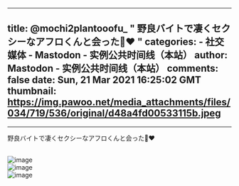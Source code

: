 
---
title: @mochi2plantooofu_ "
野良バイトで凄くセクシーなアフロくんと会った🐙❤️
"
categories: 
    - 社交媒体
    - Mastodon - 实例公共时间线（本站）
author: Mastodon - 实例公共时间线（本站）
comments: false
date: Sun, 21 Mar 2021 16:25:02 GMT
thumbnail: https://img.pawoo.net/media_attachments/files/034/719/536/original/d48a4fd00533115b.jpeg
---

<div>   
<hr><p>野良バイトで凄くセクシーなアフロくんと会った🐙❤️</p><br><img src="https://img.pawoo.net/media_attachments/files/034/719/536/original/d48a4fd00533115b.jpeg" alt="image " referrerpolicy="no-referrer"><br><img src="https://img.pawoo.net/media_attachments/files/034/719/537/original/35fd07faad90326e.jpeg" alt="image " referrerpolicy="no-referrer"><br><img src="https://img.pawoo.net/media_attachments/files/034/719/538/original/633822a488441018.jpeg" alt="image " referrerpolicy="no-referrer">  
</div>
            